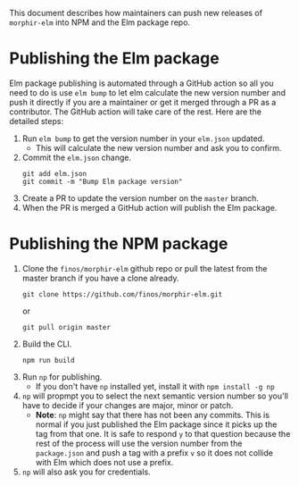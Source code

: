 This document describes how maintainers can push new releases of `morphir-elm` into NPM and the Elm package repo. 

# Publishing the Elm package

Elm package publishing is automated through a GitHub action so all you need to do is use `elm bump` to let elm calculate 
the new version number and push it directly if you are a maintainer or get it merged through a PR as a contributor. 
The GitHub action will take care of the rest. Here are the detailed steps:  

1. Run `elm bump` to get the version number in your `elm.json` updated.
    - This will calculate the new version number and ask you to confirm.
2. Commit the `elm.json` change.
    ```
    git add elm.json
    git commit -m "Bump Elm package version"
    ```
3. Create a PR to update the version number on the `master` branch.
4. When the PR is merged a GitHub action will publish the Elm package.

# Publishing the NPM package

1. Clone the `finos/morphir-elm` github repo or pull the latest from the master branch if you have a clone already.
    ```
    git clone https://github.com/finos/morphir-elm.git
    ```
    or
    ```
    git pull origin master
    ```
2. Build the CLI.
    ```
    npm run build
    ```
3. Run `np` for publishing.
    - If you don't have `np` installed yet, install it with `npm install -g np`
4. `np` will propmpt you to select the next semantic version number so you'll have to decide if your changes are major, minor or patch.
    - **Note**: `np` might say that there has not been any commits. This is normal if you just published the Elm package since it picks up 
    the tag from that one. It is safe to respond `y` to that question because the rest of the process will use the version number from the
    `package.json` and push a tag with a prefix `v` so it does not collide with Elm which does not use a prefix.
5. `np` will also ask you for credentials.
  
